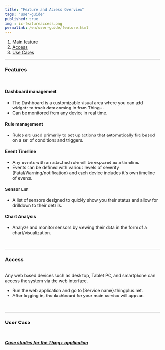 ```yaml
---
title: "Feature and Access Overview"
tags: "user-guide"
published: true
img : ic-featureaccess.png
permalink: /en/user-guide/feature.html 
---
```


1. [Main feature](#id-feature)
2. [Access](#id-anytime)
3. [Use Cases](#id-usecase)

---
<div id='id-feature'></div>

### Features
<br>

#### Dashboard management
* The Dashboard is a customizable visual area where you can add widgets to track data coming in from Thing+.
* Can be monitored from any device in real time. 

<!---
* [Detail description]()
-->

#### Rule management
* Rules are used primarily to set up actions that automatically fire based on a set of conditions and triggers. 

<!---
* [Detail description]()
-->

#### Event Timeline 
* Any events with an attached rule will be exposed as a timeline.
* Events can be defined with various levels of severity (Fatal/Warning/notification) and each device includes it's own timeline of events.

<!---
* [Detail description]()
-->

#### Sensor List
* A list of sensors designed to quickly show you their status and allow for drilldown to their details.

<!---
* [Detail description]()
-->

#### Chart Analysis
* Analyze and monitor sensors by viewing their data in the form of a chart/visualization.

<!---
* [Detail description]()
-->

<br>

---
<div id='id-anytime'></div>

### Access
<br>
Any web based devices such as desk top, Tablet PC, and smartphone can access the system via the web interface.

* Run the web application and go to {Service name}.thingplus.net. 
* After logging in, the dashboard for your main service will appear.

<br>

---
<div id='id-usecase'></div>

### User Case
<br>

***[Case studies for the Thing+ application](https://thingplus.net/en/usecase-en/)*** 


<div class='scrolltop'>
    <div class='scroll icon'><i class="fa fa-arrow-circle-up"></i></div>
</div>
<!---
  * Other cases

#### Air ventilation in office 
1. preparation
  - Hardware

2. Register Hardware 

3. Make rule
* If high CO2 level, open the windows.  

#### Contorl
-->

<!---
1. Before you start
* Terminalogy
* Features
* Aceess
* User case
-->
